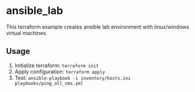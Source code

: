 # ansible_lab
This terraform example creates ansible lab environment with linux/windows virtual machines.
## Usage
1. Initialize terraform: `terraform init`
2. Apply configuration: `terraform apply`
3. Test: `ansible-playbook -i inventory/hosts.ini playbooks/ping_all_vms.yml`
   
